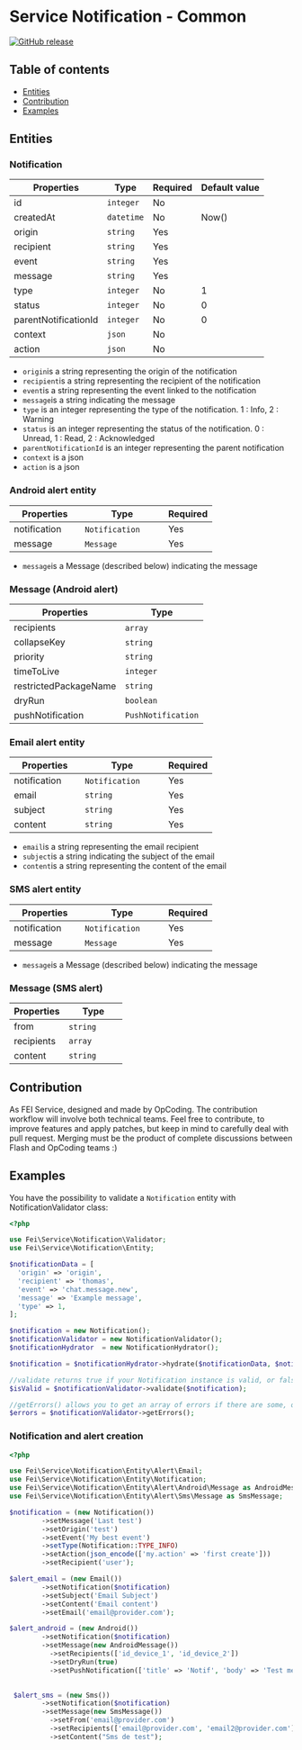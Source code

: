 # Service Notification - Common

[![GitHub release](https://img.shields.io/github/release/flash-global/notification-common.svg?style=for-the-badge)](README.md)

## Table of contents
- [Entities](#entities)
- [Contribution](#contribution)
- [Examples](#examples)

## Entities

### Notification

| Properties    | Type              | Required | Default value |
|---------------|-------------------|----------|---------------|
| id            | `integer`         | No       |               |
| createdAt     | `datetime`        | No       | Now()         |
| origin        | `string`          | Yes      |               |
| recipient     | `string`          | Yes      |               |
| event         | `string`          | Yes      |               |
| message       | `string`          | Yes      |               |
| type          | `integer`         | No       | 1             |
| status        | `integer`         | No       | 0             |
| parentNotificationId| `integer`   | No       | 0             |
| context       | `json`            | No       |               |
| action        | `json`            | No       |               |


* `origin`is a string representing the origin of the notification 
* `recipient`is a string representing the recipient of the notification
* `event`is a string representing the event linked to the notification
* `message`is a string indicating the message 
* `type` is an integer representing the type of the notification. 1 : Info, 2 : Warning
* `status` is an integer representing the status of the notification. 0 : Unread, 1 : Read, 2 : Acknowledged
* `parentNotificationId` is an integer representing the parent notification
* `context` is a json
* `action` is a json


### Android alert entity

| Properties    | Type              | Required |
|---------------|-------------------|----------|
| notification       | `Notification`         | Yes      | 
| message       | `Message`         | Yes      |                             

* `message`is a Message (described below) indicating the message 

### Message (Android alert)

| Properties    | Type              |
|---------------|-------------------|
| recipients     | `array`          |       
| collapseKey     | `string`           |
| priority     | `string`           |
| timeToLive     | `integer`           |
| restrictedPackageName     | `string`           |
| dryRun     | `boolean`           |
| pushNotification     | `PushNotification`        |


### Email alert entity

| Properties    | Type              | Required |
|---------------|-------------------|----------|
| notification       | `Notification`         | Yes      | 
| email         | `string`          | Yes      |               
| subject       | `string`          | Yes      | 
| content       | `string`          | Yes      |               


* `email`is a string representing the email recipient
* `subject`is a string indicating the subject of the email
* `content`is a string representing the content of the email


### SMS alert entity

| Properties    | Type              | Required |
|---------------|-------------------|----------|
| notification       | `Notification`         | Yes      | 
| message       | `Message`           | Yes      |                             

* `message`is a Message (described below) indicating the message 

### Message (SMS alert)

| Properties    | Type              |
|---------------|-------------------|
| from          | `string`          | 
| recipients    | `array`           | 
| content       | `string`          |



## Contribution
As FEI Service, designed and made by OpCoding. The contribution workflow will involve both technical teams. Feel free to contribute, to improve features and apply patches, but keep in mind to carefully deal with pull request. Merging must be the product of complete discussions between Flash and OpCoding teams :) 


## Examples

You have the possibility to validate a `Notification` entity with NotificationValidator class:

```php
<?php

use Fei\Service\Notification\Validator;
use Fei\Service\Notification\Entity;

$notificationData = [
  'origin' => 'origin',
  'recipient' => 'thomas',
  'event' => 'chat.message.new',
  'message' => 'Example message',
  'type' => 1,
];

$notification = new Notification();
$notificationValidator = new NotificationValidator();
$notificationHydrator  = new NotificationHydrator();

$notification = $notificationHydrator->hydrate($notificationData, $notification);

//validate returns true if your Notification instance is valid, or false in the other case
$isValid = $notificationValidator->validate($notification);

//getErrors() allows you to get an array of errors if there are some, or an empty array in the other case
$errors = $notificationValidator->getErrors();

```

### Notification and alert creation

```php
<?php

use Fei\Service\Notification\Entity\Alert\Email;
use Fei\Service\Notification\Entity\Notification;
use Fei\Service\Notification\Entity\Alert\Android\Message as AndroidMessage;
use Fei\Service\Notification\Entity\Alert\Sms\Message as SmsMessage;

$notification = (new Notification())
        ->setMessage('Last test')
        ->setOrigin('test')
        ->setEvent('My best event')
        ->setType(Notification::TYPE_INFO)
        ->setAction(json_encode(['my.action' => 'first create']))
        ->setRecipient('user');

$alert_email = (new Email())
        ->setNotification($notification)
        ->setSubject('Email Subject')
        ->setContent('Email content')
        ->setEmail('email@provider.com');

$alert_android = (new Android())
        ->setNotification($notification)
        ->setMessage(new AndroidMessage())
          ->setRecipients(['id_device_1', 'id_device_2'])
          ->setDryRun(true)
          ->setPushNotification(['title' => 'Notif', 'body' => 'Test message']);

       
 $alert_sms = (new Sms())
        ->setNotification($notification)
        ->setMessage(new SmsMessage())
          ->setFrom('email@provider.com')
          ->setRecipients(['email@provider.com', 'email2@provider.com'])
          ->setContent("Sms de test");
```


